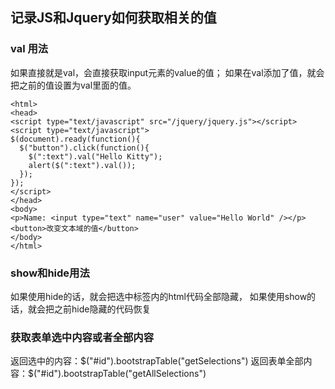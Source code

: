 ## 记录JS和Jquery如何获取相关的值


### val 用法
如果直接就是val，会直接获取input元素的value的值；
如果在val添加了值，就会把之前的值设置为val里面的值。

```
<html>
<head>
<script type="text/javascript" src="/jquery/jquery.js"></script>
<script type="text/javascript">
$(document).ready(function(){
  $("button").click(function(){
    $(":text").val("Hello Kitty");
    alert($(":text").val());
  });
});
</script>
</head>
<body>
<p>Name: <input type="text" name="user" value="Hello World" /></p>
<button>改变文本域的值</button>
</body>
</html>

```

### show和hide用法
如果使用hide的话，就会把选中标签内的html代码全部隐藏，
如果使用show的话，就会把之前hide隐藏的代码恢复


### 获取表单选中内容或者全部内容
返回选中的内容：$("#id").bootstrapTable("getSelections")
返回表单全部内容：$("#id").bootstrapTable("getAllSelections")

